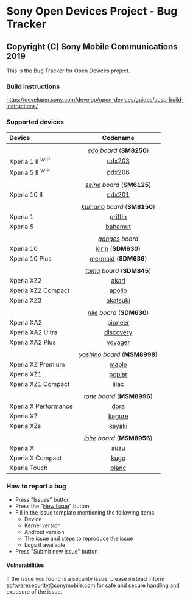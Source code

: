 Sony Open Devices Project - Bug Tracker
=
Copyright (C) Sony Mobile Communications 2019
-

This is the Bug Tracker for Open Devices project.

### Build instructions

https://developer.sony.com/develop/open-devices/guides/aosp-build-instructions/

### Supported devices

| Device | Codename |
|:-|:-:|
|||
|| _[edo](https://github.com/sonyxperiadev/device-sony-edo) board_ (**SM8250**) |
| Xperia 1 II <sup>WIP</sup> | [pdx203](https://github.com/sonyxperiadev/device-sony-pdx203) |
| Xperia 5 II <sup>WIP</sup> | [pdx206](https://github.com/sonyxperiadev/device-sony-pdx206) |
|||
|| _[seine](https://github.com/sonyxperiadev/device-sony-seine) board_ (**SM6125**) |
| Xperia 10 II | [pdx201](https://github.com/sonyxperiadev/device-sony-pdx201) |
|||
|| _[kumano](https://github.com/sonyxperiadev/device-sony-kumano) board_ (**SM8150**) |
| Xperia 1 | [griffin](https://github.com/sonyxperiadev/device-sony-griffin) |
| Xperia 5 | [bahamut](https://github.com/sonyxperiadev/device-sony-bahamut) |
|||
|| _[ganges](https://github.com/sonyxperiadev/device-sony-ganges) board_ |
|Xperia 10| [kirin](https://github.com/sonyxperiadev/device-sony-kirin) (**SDM630**) |
|Xperia 10 Plus| [mermaid](https://github.com/sonyxperiadev/device-sony-mermaid) (**SDM636**) |
|||
|| _[tama](https://github.com/sonyxperiadev/device-sony-tama) board_ (**SDM845**) |
| Xperia XZ2 | [akari](https://github.com/sonyxperiadev/akari) |
| Xperia XZ2 Compact | [apollo](https://github.com/sonyxperiadev/apollo) |
| Xperia XZ3 | [akatsuki](https://github.com/sonyxperiadev/akatsuki) |
|||
|| _[nile](https://github.com/sonyxperiadev/device-sony-nile) board_ (**SDM630**) |
| Xperia XA2 | [pioneer](https://github.com/sonyxperiadev/device-sony-pioneer) |
| Xperia XA2 Ultra | [discovery](https://github.com/sonyxperiadev/device-sony-discovery) |
| Xperia XA2 Plus | [voyager](https://github.com/sonyxperiadev/device-sony-voyager) |
|||
|| _[yoshino](https://github.com/sonyxperiadev/device-sony-yoshino) board_ (**MSM8998**) |
| Xperia XZ Premium | [maple](https://github.com/sonyxperiadev/device-sony-maple) |
| Xperia XZ1 | [poplar](https://github.com/sonyxperiadev/device-sony-poplar) |
| Xperia XZ1 Compact | [lilac](https://github.com/sonyxperiadev/device-sony-lilac) |
|||
|| _[tone](https://github.com/sonyxperiadev/device-sony-tone) board_ (**MSM8996**) |
| Xperia X Performance | [dora](https://github.com/sonyxperiadev/device-sony-dora) |
| Xperia XZ | [kagura](https://github.com/sonyxperiadev/device-sony-kagura) |
| Xperia XZs | [keyaki](https://github.com/sonyxperiadev/device-sony-keyaki) |
|||
|| _[loire](https://github.com/sonyxperiadev/device-sony-loire) board_ (**MSM8956**) |
| Xperia X | [suzu](https://github.com/sonyxperiadev/device-sony-suzu) |
| Xperia X Compact | [kugo](https://github.com/sonyxperiadev/device-sony-kugo) |
| Xperia Touch | [blanc](https://github.com/sonyxperiadev/device-sony-blanc) |

### How to report a bug

- Press "Issues" button
- Press the "[New Issue](https://github.com/sonyxperiadev/bug_tracker/issues/new/choose)" button
- Fill in the issue template mentioning the following items:
  - Device
  - Kernel version
  - Android version
  - The issue and steps to reproduce the issue
  - Logs if available
- Press "Submit new issue" button

#### Vulnerabilities

If the issue you found is a security issue, please instead inform
softwaresecurity@sonymobile.com for safe and secure handling and exposure
of the issue.
